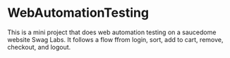 # WebAutomationTesting
This is a mini project that does web automation testing on a saucedome website Swag Labs. It follows a flow ffrom login, sort, add to cart, remove, checkout, and logout.
